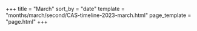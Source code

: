 +++
title = "March"
sort_by = "date"
template = "months/march/second/CAS-timeline-2023-march.html"
page_template = "page.html"
+++
